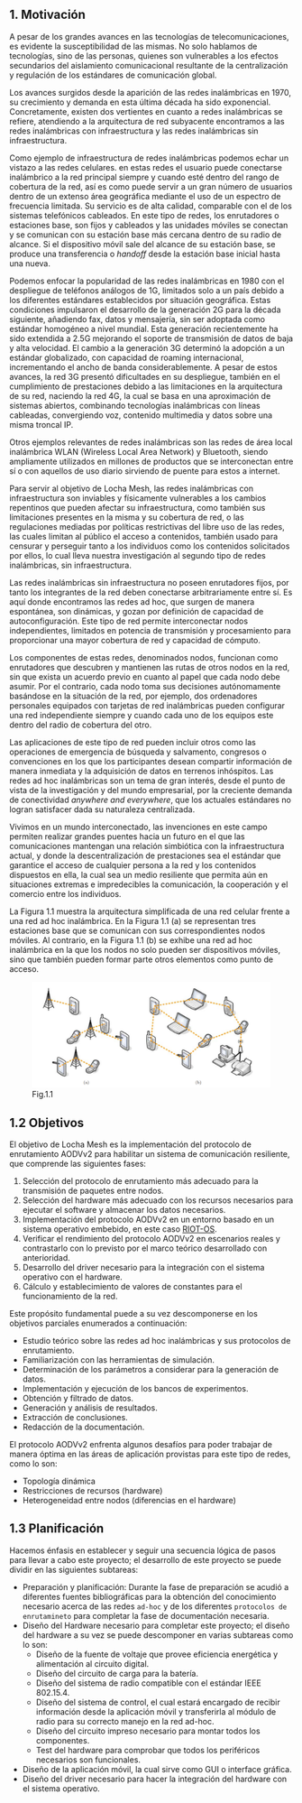 ## 1. Motivación

A pesar de los grandes avances en las tecnologías de telecomunicaciones, es evidente la susceptibilidad de las mismas. No solo hablamos de tecnologías, sino de las personas, quienes son vulnerables a los efectos secundarios del aislamiento comunicacional resultante de la centralización y regulación de los estándares de comunicación global.

Los avances surgidos desde la aparición de las redes inalámbricas en 1970, su crecimiento y demanda en esta última década ha sido exponencial. Concretamente, existen dos vertientes en cuanto a redes inalámbricas se refiere, atendiendo a la arquitectura de red subyacente encontramos a las redes inalámbricas con infraestructura y las redes inalámbricas sin infraestructura.

Como ejemplo de infraestructura de redes inalámbricas podemos echar un vistazo a las redes celulares. en estas redes el usuario puede conectarse inalámbrico a la red principal siempre y cuando esté dentro del rango de cobertura de la red, así es como puede servir a un gran número de usuarios dentro de un extenso área geográfica mediante el uso de un espectro de frecuencia limitada. Su servicio es de alta calidad, comparable con el de los sistemas telefónicos cableados. En este tipo de redes, los enrutadores o estaciones base, son fijos y cableados y las unidades móviles se conectan y se comunican con su estación base más cercana dentro de su radio de alcance. Si el dispositivo móvil sale del alcance de su estación base, se produce una transferencia o _handoff_ desde la estación base inicial hasta una nueva.

Podemos enfocar la popularidad de las redes inalámbricas en 1980 con el despliegue de teléfonos análogos de 1G, limitados solo a un país debido a los diferentes estándares establecidos por situación geográfica. Estas condiciones impulsaron el desarrollo de la generación 2G para la década siguiente, añadiendo fax, datos y mensajería, sin ser adoptada como estándar homogéneo a nivel mundial. Esta generación recientemente ha sido extendida a 2.5G mejorando el soporte de transmisión de datos de baja y alta velocidad. El cambio a la generación 3G determinó la adopción a un estándar globalizado, con capacidad de roaming internacional, incrementando el ancho de banda considerablemente. A pesar de estos avances, la red 3G presentó dificultades en su despliegue, también en el cumplimiento de prestaciones debido a las limitaciones en la arquitectura de su red, naciendo la red 4G, la cual se basa en una aproximación de sistemas abiertos, combinando tecnologías inalámbricas con líneas cableadas, convergiendo voz, contenido multimedia y datos sobre una misma troncal IP.

Otros ejemplos relevantes de redes inalámbricas son las redes de área local inalámbrica WLAN (Wireless Local Area Network) y Bluetooth, siendo ampliamente utilizados en millones de productos que se interconectan entre sí o con aquellos de uso diario sirviendo de puente para estos a internet.

Para servir al objetivo de Locha Mesh, las redes inalámbricas con infraestructura son inviables y físicamente vulnerables a los cambios repentinos que pueden afectar su infraestructura, como también sus limitaciones presentes en la misma y su cobertura de red, o las regulaciones mediadas por políticas restrictivas del libre uso de las redes, las cuales limitan al público el acceso a contenidos, también usado para censurar y perseguir tanto a los individuos como los contenidos solicitados por ellos, lo cual lleva nuestra investigación al segundo tipo de redes inalámbricas, sin infraestructura.

Las redes inalámbricas sin infraestructura no poseen enrutadores fijos, por tanto los integrantes de la red deben conectarse arbitrariamente entre sí. Es aquí donde encontramos las redes ad hoc, que surgen de manera espontánea, son dinámicas, y gozan por definición de capacidad de autoconfiguración. Este tipo de red permite interconectar nodos independientes, limitados en potencia de transmisión y procesamiento para proporcionar una mayor cobertura de red y capacidad de cómputo.

Los componentes de estas redes, denominados nodos, funcionan como enrutadores que descubren y mantienen las rutas de otros nodos en la red, sin que exista un acuerdo previo en cuanto al papel que cada nodo debe asumir. Por el contrario, cada nodo toma sus decisiones autónomamente basándose en la situación de la red, por ejemplo, dos ordenadores personales equipados con tarjetas de red inalámbricas pueden configurar una red independiente siempre y cuando cada uno de los equipos este dentro del radio de cobertura del otro.

Las aplicaciones de este tipo de red pueden incluir otros como las operaciones de emergencia de búsqueda y salvamento, congresos o convenciones en los que los participantes desean compartir información de manera inmediata y la adquisición de datos en terrenos inhóspitos. Las redes ad hoc inalámbricas son un tema de gran interés, desde el punto de vista de la investigación y del mundo empresarial, por la creciente demanda de conectividad _anywhere and everywhere_, que los actuales estándares no logran satisfacer dada su naturaleza centralizada.

Vivimos en un mundo interconectado, las invenciones en este campo permiten realizar grandes puentes hacia un futuro en el que las comunicaciones mantengan una relación simbiótica con la infraestructura actual, y donde la descentralización de prestaciones sea el estándar que garantice el acceso de cualquier persona a la red y los contenidos dispuestos en ella, la cual sea un medio resiliente que permita aún en situaciones extremas e impredecibles la comunicación, la cooperación y el comercio entre los individuos.

La Figura 1.1 muestra la arquitectura simplificada de una red celular frente a una red ad hoc inalámbrica. En la Figura 1.1 (a) se representan tres estaciones base que se comunican con sus correspondientes nodos móviles. Al contrario, en la Figura 1.1 (b) se exhibe una red ad hoc inalámbrica en la que los nodos no solo pueden ser dispositivos móviles, sino que también pueden formar parte otros elementos como punto de acceso.

<figure>
  <img src="../pics/network-topology.png"/>
  <figcaption>Fig.1.1</figcaption>
</figure>

## 1.2 Objetivos

El objetivo de Locha Mesh es la implementación del protocolo de enrutamiento AODVv2 para habilitar un sistema de comunicación resiliente, que comprende las siguientes fases:

1. Selección del protocolo de enrutamiento más adecuado para la transmisión de paquetes entre nodos.
2. Selección del hardware más adecuado con los recursos necesarios para ejecutar el software y almacenar los datos necesarios.
3. Implementación del protocolo AODVv2 en un entorno basado en un sistema operativo embebido, en este caso [RIOT-OS](https://www.riot-os.org/).
4. Verificar el rendimiento del protocolo AODVv2 en escenarios reales y contrastarlo con lo previsto por el marco teórico desarrollado con anterioridad.
5. Desarrollo del driver necesario para la integración con el sistema operativo con el hardware.
6. Cálculo y establecimiento de valores de constantes para el funcionamiento de la red.

Este propósito fundamental puede a su vez descomponerse en los objetivos parciales enumerados a continuación:

- Estudio teórico sobre las redes ad hoc inalámbricas y sus protocolos de enrutamiento.
- Familiarización con las herramientas de simulación.
- Determinación de los parámetros a considerar para la generación de datos.
- Implementación y ejecución de los bancos de experimentos.
- Obtención y filtrado de datos.
- Generación y análisis de resultados.
- Extracción de conclusiones.
- Redacción de la documentación.

El protocolo AODVv2 enfrenta algunos desafíos para poder trabajar de manera óptima en las áreas de aplicación provistas para este tipo de redes, como lo son:


* Topología dinámica
* Restricciones de recursos (hardware)
* Heterogeneidad entre nodos (diferencias en el hardware)


## 1.3 Planificación

Hacemos énfasis en establecer y seguir una secuencia lógica de pasos para llevar a cabo este proyecto; el desarrollo de este proyecto se puede dividir en las siguientes subtareas:

- Preparación y planificación: Durante la fase de preparación se acudió a diferentes fuentes bibliográficas para la obtención del conocimiento necesario acerca de las redes `ad-hoc` y de los diferentes `protocolos de enrutamineto` para completar la fase de documentación necesaria.
- Diseño del Hardware necesario para completar este proyecto; el diseño del hardware a su vez se puede descomponer en varias subtareas como lo son:
  - Diseño de la fuente de voltaje que provee eficiencia energética y alimentación al circuito digital.
  - Diseño del circuito de carga para la batería.
  - Diseño del sistema de radio compatible con el estándar IEEE 802.15.4.
  - Diseño del sistema de control, el cual estará encargado de recibir información desde la aplicación móvil y transferirla al módulo de radio para su correcto manejo en la red ad-hoc.
  - Diseño del circuito impreso necesario para montar todos los componentes.
  - Test del hardware para comprobar que todos los periféricos necesarios son funcionales.
- Diseño de la aplicación móvil, la cual sirve como GUI o interface gráfica.
- Diseño del driver necesario para hacer la integración del hardware con el sistema operativo.

